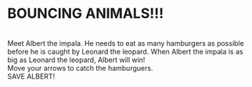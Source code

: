 <h1>BOUNCING ANIMALS!!!</h1>
<br>
Meet Albert the impala. 
He needs to eat as many hamburgers as possible before he is caught by Leonard the leopard. When Albert the impala is as big as Leonard the leopard, Albert will win!
        <br> Move your arrows to catch the hamburguers. 
        <br>SAVE ALBERT! </p>
